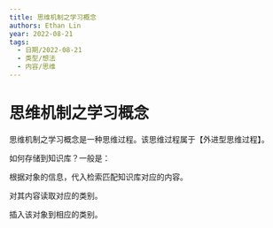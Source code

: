 ```yaml
---
title: 思维机制之学习概念
authors: Ethan Lin
year: 2022-08-21 
tags:
  - 日期/2022-08-21 
  - 类型/想法 
  - 内容/思维 
---
```



# 思维机制之学习概念







思维机制之学习概念是一种思维过程。该思维过程属于【外进型思维过程】。


如何存储到知识库？一般是：

根据对象的信息，代入检索匹配知识库对应的内容。

对其内容读取对应的类别。

插入该对象到相应的类别。
